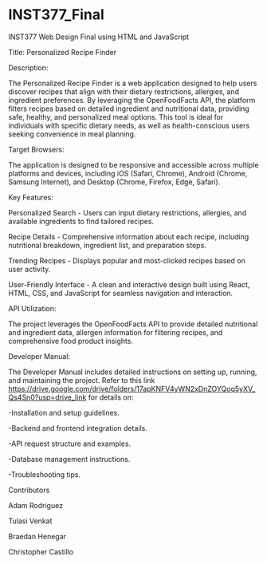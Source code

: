 # INST377_Final
INST377 Web Design Final using HTML and JavaScript

Title: Personalized Recipe Finder

Description:

The Personalized Recipe Finder is a web application designed to help users discover recipes that align with their dietary restrictions, allergies, and ingredient preferences. By leveraging the OpenFoodFacts API, the platform filters recipes based on detailed ingredient and nutritional data, providing safe, healthy, and personalized meal options. This tool is ideal for individuals with specific dietary needs, as well as health-conscious users seeking convenience in meal planning.


Target Browsers:

The application is designed to be responsive and accessible across multiple platforms and devices, including iOS (Safari, Chrome), Android (Chrome, Samsung Internet), and Desktop (Chrome, Firefox, Edge, Safari).


Key Features:

Personalized Search - Users can input dietary restrictions, allergies, and available ingredients to find tailored recipes.

Recipe Details - Comprehensive information about each recipe, including nutritional breakdown, ingredient list, and preparation steps.

Trending Recipes - Displays popular and most-clicked recipes based on user activity.

User-Friendly Interface - A clean and interactive design built using React, HTML, CSS, and JavaScript for seamless navigation and interaction.


API Utilization:

The project leverages the OpenFoodFacts API to provide detailed nutritional and ingredient data, allergen information for filtering recipes, and comprehensive food product insights.


Developer Manual:

The Developer Manual includes detailed instructions on setting up, running, and maintaining the project. Refer to this link https://drive.google.com/drive/folders/17apKNFV4yWN2xDnZOYQoq5yXV_Qs4Sn0?usp=drive_link for details on: 

-Installation and setup guidelines.

-Backend and frontend integration details.

-API request structure and examples.

-Database management instructions.

-Troubleshooting tips.


Contributors

Adam Rodriguez

Tulasi Venkat

Braedan Henegar

Christopher Castillo
